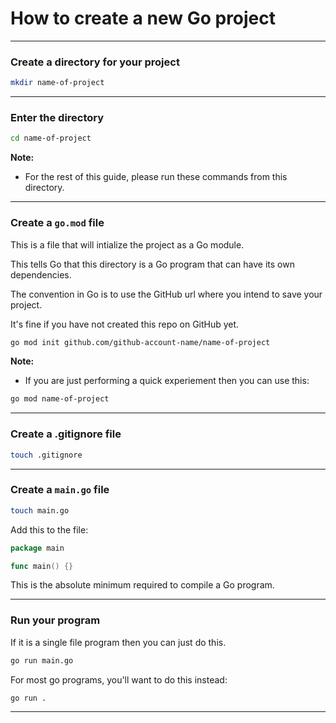 # How to create a new Go project
_______________________________________________________________________________
### Create a directory for your project
```sh
mkdir name-of-project
```
_______________________________________________________________________________
### Enter the directory
```sh
cd name-of-project
```

**Note:**
- For the rest of this guide, please run these commands from this directory.

_______________________________________________________________________________
### Create a `go.mod` file

This is a file that will intialize the project as a Go module.

This tells Go that this directory is a Go program 
that can have its own dependencies.

The convention in Go is to use the GitHub url where you intend to save
your project. 

It's fine if you have not created this repo on GitHub yet.
```sh
go mod init github.com/github-account-name/name-of-project
```

**Note:**
- If you are just performing a quick experiement then you can use this:

```sh
go mod name-of-project
```
_______________________________________________________________________________
### Create a .gitignore file

```sh
touch .gitignore
```
_______________________________________________________________________________
### Create a `main.go` file

```sh
touch main.go
```

Add this to the file:
```go
package main

func main() {}
```

This is the absolute minimum required to compile a Go program.

_______________________________________________________________________________
### Run your program

If it is a single file program then you can just do this.
```sh
go run main.go
```

For most go programs, you'll want to do this instead:
```sh
go run .
```
_______________________________________________________________________________
